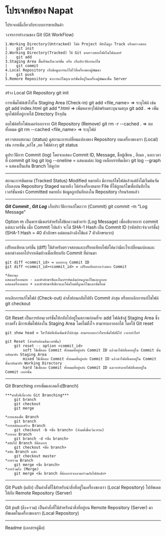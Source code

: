 # โปรเจกต์ของ Napat
โปรเจกต์นี้เกี่ยวกับระบบการขายสินค้า

วงจรการทำงานของ Git (Git WorkFlow)

    1.Working Directory(Untracked) ไฟล์ Project ที่ยังไม่ถูก Track หรือตรวจสอบ
    |    git init 
    2.Working Directory(Tracked) ใช้ Git มาตรวจสอบไฟล์ในโฟลเดอร์
    |    git add
    3.Staging Area พื้้นที่จัดเก็บเวอร์ชั่น หรือ เก็บประวัติการแก้ไข
    |    git commit
    4.Local Repository เก็บข้อมูลการแก้ไขไว้ที่เครื่องของผู้พัฒนา
    |    git push
    5.Remore Repository นำการแก้ไขทุกเวอร์ชั่นที่อยู่ในเครื่องผู้พัฒนาขึ้น Server

________________________________________________________________________________________________________

สร้าง Local Git Repository
    git init

การเพิ่มไฟล์เข้าไปใน Staging Area (Check-in)
    git add <file_name> => ระบุไฟล์ เช่น git add index.html
    git add *.html => เพิ่มหลายๆไฟล์พร้อมระบุนามสกุล
    git add . => เพิ่มทุกไฟล์ที่อยู่ภายใต้ Directory ปัจจุบัน

ลบไฟล์หรือโฟลเดอร์ออกจาก Git Repository (Remove)
    git rm -r --cached . => ลบทั้งหมด
    git rm --cached <file_name> =>  ระบุไฟล์

ตรวจสอบสถานะ (status) ดูสถานะการเปลี่ยนแปลงของ Repository
บนเครื่องของเรา (Local) เช่น การเพิ่ม ,แก้ไข ,ลบ ไฟล์ต่างๆ
    git status

ดูประวัติการ Commit (log)
โดยจะแสดง Commit ID, Message, ชื่อผู้เขียน , อีเมล , และเวลาที่ commit
    git log
    git log --oneline = แสดงแต่ละ log  เหลือบรรทัดเดียว
    git log --graph = แสดงเป็นเส้น Branch ให้ดูง่าย

________________________________________________________________________________________________________

สถานะการติดตาม (Tracked Status)
    Modified หมายถึง มีการแก้ไขไฟล์แล้วแต่ยังไม่เริ่มต้นจัดเก็บลงบน Repository
    Staged หมายถึง ได้ทำเครื่องหมาย File ที่ได้ถูกแก้ไขเพื่อบันทึกในเวอร์ชั่นหน้า
    Committed หมายถึง ข้อมูลถูกบันทึกลงใน Repository เรียนร้อยแล้ว

________________________________________________________________________________________________________

***Git Commit , Git Log***
    เก็บประวัติการแก้ไขถาวร (Commit)
    git commit -m "Log Message"
    
Option
    m เป็นพารามิเตอร์สำหรับใส่ข้อความช่วยจำ (Log Message) เพื่ออธิบายการ commit แต่ละเวอร์ชั่น
    เมื่อ Commit ไปแล้ว จะได้ SHA-1 Hash เป็น Commit ID (รหัสประจำเวอร์ชั้น) (SHA-1 Hash = 40 ตัวอักษร แต่ตอนอ้างอิงใช้แค่ 7 ตัวอักษรแรก)
________________________________________________________________________________________________________

เปรียบเทียบเวอร์ชั่น (diff)
    ใช้สำหรับตรวจสอบและเปรียบเทียบไฟล์โค้ดว่ามีอะไรเปลี่ยนแปลงและแตกต่างออกไปจากเดิมบ้างเมื่อเทียบกับ Commit ที่ผ่านมา

    git diff <commit_id> = แบบระบุ Commit ID
    git diff <commit_id><commit_id> = เปรียบเทียบระหว่างสอง Commit

    *สีสถานะ
    แสดงเครื่องหมาย - และตัวอักษรสีแดงในบรรทัดเดิมก่อนถูกแก้ไขและถูกลบ
    แสดงเครื่องหมาย + และตัวอักษรสีเขียวและโค้ดใหม่ที่ถูกแก้ไขและเพิ่มใหม่

________________________________________________________________________________________________________

ยกเลิกการแก้ไขไฟล์ (Check-out)
    คำสั่งย้อนกลับไปยัง Commit ล่าสุด หรือยกเลิกการแก้ไขไฟล์
        git checkout <file-name>

_______________________________________________________________________________________________________

Git Reset
    เป็นการย้อนเวอร์ชั่นให้กลับไปอยู่ในสภาพก่อนที่จะ add ไฟล์เข้าสู่ Staging Area ซึ่งบางครั้ง มีการเพิ่มไฟล์ลงใน Staging Area โดยไม่ตั้งใจ สามารถเอาออกได้ โดยใช้ Git reset

    git show head = โชว์ไฟล์ที่เพิ่งเพิ่มเข้าไปล่าสุด สามารถบอกว่าใครเพิ่มไฟล์นี้ไป เวลาเท่าไหร่

    git Reset (สำหรับย้อนคืนเวอร์ชั่น)
        git reset -- option <commit_id>
            soft ใช้เพื่อลบ Commit ทั้งหมดที่อยู่หลัง Commit ID แล้วนำไฟล์ที่เคยอยู่ใน Commit นั้นกลับมายัง Staging Area
            mixed ใช้เพื่อลบ Commit ทั้งหมดที่อยู่หลัง Commit ID แล้วนำไฟล์ที่เคยอยู่ใน Commit นั้นกลับมายัง Working Directory
            hard ใช้เพื่อลบ Commit ทั้งหมดที่อยู่หลัง Commit ID และจะทำลายไฟล์ที่เคยอยู่ใน Commit เหล่านั้น

_______________________________________________________________________________________________________

Git Branching
    การเพิ่มและลดกิ่ง(Branch)

    ***คำสั่งที่เกี่ยวกับ Git Branching***
        git branch
        git checkout
        git merge

    *การแสดงชื่อ Branch
        git branch
    *การสลับและสร้าง Branch
        git checkout -b <ชื่อ branch> (ห้ามตั้งชื่อเว้นวรรค)
    *การลบ Branch
        git branch -d <ชื่อ branch>
    *สลับไป Branch ที่ต้องการ
        git checkout <ชื่อ branch>
    *สลับ Branch หลัก
        git checkout master
    *การรวม Branch
        git merge <ชื่อ branch>
    *การร่วมกิ่ง (Merge)
        git merge <ชื่อ branch ที่ต้องการจะเอามาร่วมกับไฟล์หลัก>

_______________________________________________________________________________________________________

Git Push (ผลัก)
    เป็นคำสั่งที่ใช้สำหรับนำสิ่งที่อยู่ในเครื่องของเรา (Local Repository) ไปอัพเดตให้กับ Remote Repository (Server)

_______________________________________________________________________________________________________

Git pull (ดีง+รวม)
เป็นคำสั่งที่ใช้สำหรับนำสิ่งที่อยู่บน Remote Repository (Server) มาอัพเดตในเครื่องของเรา (Local Repository)
    
_______________________________________________________________________________________________________

Readme (เอกสารคู่มือ) 


